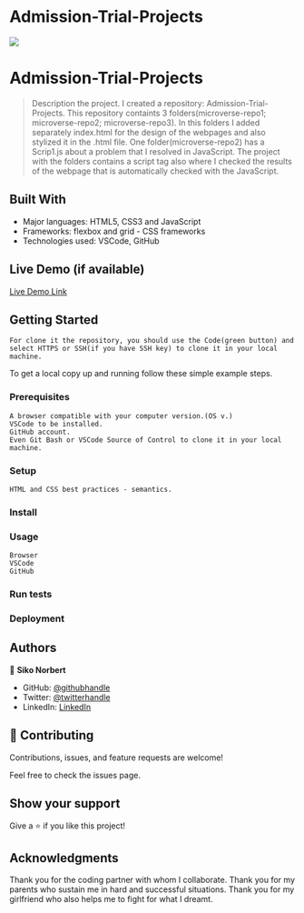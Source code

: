 # Admission-Trial-Projects

![](https://img.shields.io/badge/Microverse-blueviolet)

# Admission-Trial-Projects

> Description the project.
    I created a repository: Admission-Trial-Projects.
    This repository containts 3 folders(microverse-repo1; microverse-repo2; microverse-repo3).
    In this folders I added separately index.html for the design of the webpages and also stylized it in the .html file.
    One folder(microverse-repo2) has a Scrip1.js about a problem that I resolved in JavaScript.
    The project with the folders contains a script tag also where I checked the results of the webpage that is automatically checked with the JavaScript.

## Built With

- Major languages: HTML5, CSS3 and JavaScript
- Frameworks: flexbox and grid - CSS frameworks
- Technologies used: VSCode, GitHub

## Live Demo (if available)

[Live Demo Link](https://livedemo.com)


## Getting Started

    For clone it the repository, you should use the Code(green button) and select HTTPS or SSH(if you have SSH key) to clone it in your local machine.


To get a local copy up and running follow these simple example steps.

### Prerequisites

    A browser compatible with your computer version.(OS v.)
    VSCode to be installed.
    GitHub account.
    Even Git Bash or VSCode Source of Control to clone it in your local machine.

### Setup

    HTML and CSS best practices - semantics.

### Install


### Usage

    Browser
    VSCode
    GitHub

### Run tests


### Deployment



## Authors

👤 **Siko Norbert**

- GitHub: [@githubhandle](https://github.com/norbiboy1)
- Twitter: [@twitterhandle](https://twitter.com/NorbertSiko)
- LinkedIn: [LinkedIn](https://linkedin.com/in/siko-norbert/)


## 🤝 Contributing
Contributions, issues, and feature requests are welcome!

Feel free to check the issues page.

## Show your support
Give a ⭐️ if you like this project!

## Acknowledgments
Thank you for the coding partner with whom I collaborate.
Thank you for my parents who sustain me in hard and successful situations.
Thank you for my girlfriend who also helps me to fight for what I dreamt.